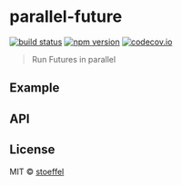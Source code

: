 parallel-future
===============

[![build status](https://img.shields.io/travis/futurize/parallel-future/master.svg?style=flat-square)](https://travis-ci.org/futurize/parallel-future)
[![npm version](https://img.shields.io/npm/v/parallel-future.svg?style=flat-square)](https://www.npmjs.com/package/parallel-future)
[![codecov.io](https://codecov.io/github/futurize/parallel-future/coverage.svg?branch=master)](https://codecov.io/github/futurize/parallel-future?branch=master)

> Run Futures in parallel


## Example



## API


## License

MIT © [stoeffel](https://stoeffel.github.io)
